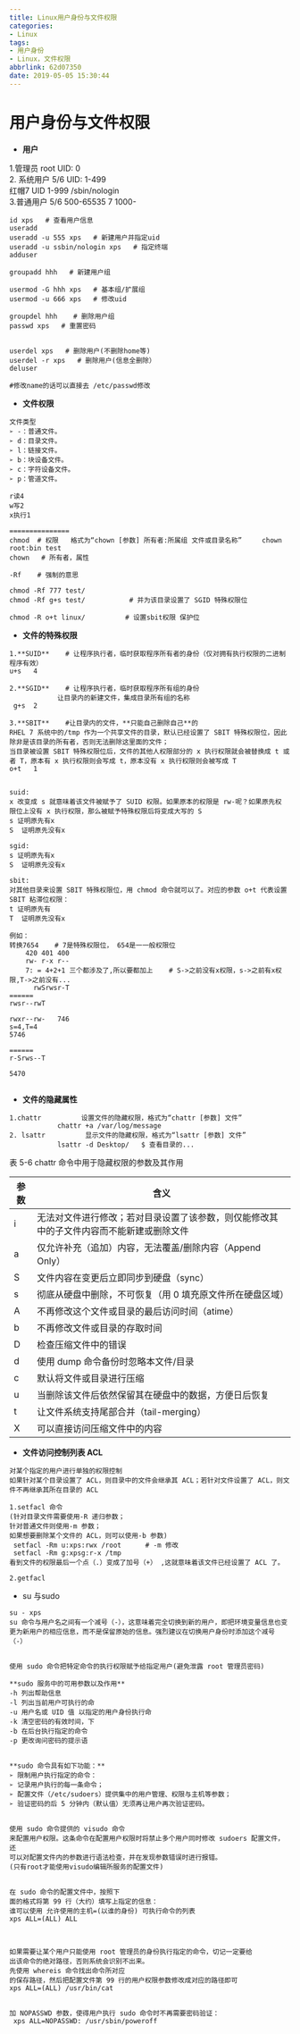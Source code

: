 ```yaml
---
title: Linux用户身份与文件权限
categories:
- Linux
tags:
- 用户身份
- Linux，文件权限
abbrlink: 62d07350
date: 2019-05-05 15:30:44
---
```





  
# 用户身份与文件权限

- **用户** 

 1.管理员    root     UID:  0  
2. 系统用户     5/6    UID: 1-499  
                    红帽7        UID 1-999
                    /sbin/nologin  
3.普通用户    5/6     500-65535
                    7         1000-


  ```
 id xps   # 查看用户信息
 useradd
useradd -u 555 xps   # 新建用户并指定uid
useradd -u ssbin/nologin xps   # 指定终端
adduser

groupadd hhh   # 新建用户组

usermod -G hhh xps   # 基本组/扩展组
usermod -u 666 xps   # 修改uid

groupdel hhh    # 删除用户组
passwd xps   # 重置密码


userdel xps   # 删除用户(不删除home等)
userdel -r xps   # 删除用户(信息全删除）
deluser

#修改name的话可以直接去 /etc/passwd修改

  ```


- **文件权限**  
```
文件类型
➢ -：普通文件。
➢ d：目录文件。
➢ l：链接文件。
➢ b：块设备文件。
➢ c：字符设备文件。
➢ p：管道文件。

```

```
r读4
w写2
x执行1

===============
chmod  # 权限   格式为“chown [参数] 所有者:所属组 文件或目录名称”     chown root:bin test
chown   # 所有者，属性

-Rf    # 强制的意思

chmod -Rf 777 test/
chmod -Rf g+s test/           # 并为该目录设置了 SGID 特殊权限位

chmod -R o+t linux/          # 设置sbit权限 保护位
```


- **文件的特殊权限**  
```
1.**SUID**    # 让程序执行者，临时获取程序所有者的身份（仅对拥有执行权限的二进制程序有效）
u+s   4

2.**SGID**    # 让程序执行者，临时获取程序所有组的身份
            让目录内的新建文件，集成目录所有组的名称
 g+s  2         
          
3.**SBIT**    #让目录内的文件，**只能自己删除自己**的
RHEL 7 系统中的/tmp 作为一个共享文件的目录，默认已经设置了 SBIT 特殊权限位，因此除非是该目录的所有者，否则无法删除这里面的文件；
当目录被设置 SBIT 特殊权限位后，文件的其他人权限部分的 x 执行权限就会被替换成 t 或者 T，原本有 x 执行权限则会写成 t，原本没有 x 执行权限则会被写成 T
o+t   1


suid:  
x 改变成 s 就意味着该文件被赋予了 SUID 权限。如果原本的权限是 rw-呢？如果原先权
限位上没有 x 执行权限，那么被赋予特殊权限后将变成大写的 S
s 证明原先有x
S  证明原先没有x

sgid:  
s 证明原先有x
S  证明原先没有x

sbit:  
对其他目录来设置 SBIT 特殊权限位，用 chmod 命令就可以了。对应的参数 o+t 代表设置 SBIT 粘滞位权限：
t 证明原先有
T  证明原先没有x

例如： 
转换7654    # 7是特殊权限位， 654是一一般权限位
    420 401 400
    rw- r-x r--
    7: = 4+2+1 三个都涉及了,所以要都加上    # S->之前没有x权限，s->之前有x权限,T->之前没有...
      rwSrwsr-T
======
rwsr--rwT

rwxr--rw-   746
s=4,T=4
5746

======
r-Srws--T

5470


```




- **文件的隐藏属性**  
```
1.chattr          设置文件的隐藏权限，格式为“chattr [参数] 文件”
            chattr +a /var/log/message
2. lsattr          显示文件的隐藏权限，格式为“lsattr [参数] 文件”
            lsattr -d Desktop/   $ 查看目录的...
```
表 5-6 chattr 命令中用于隐藏权限的参数及其作用

|   参数  |   含义    |
| --- | --- |
|  i   |  无法对文件进行修改；若对目录设置了该参数，则仅能修改其中的子文件内容而不能新建或删除文件   |
|  a   |   仅允许补充（追加）内容，无法覆盖/删除内容（Append Only）   |
|  S    |  文件内容在变更后立即同步到硬盘（sync）   |
|  s   |    彻底从硬盘中删除，不可恢复（用 0 填充原文件所在硬盘区域）  |
|  A   |    不再修改这个文件或目录的最后访问时间（atime）  |
|   b  |   不再修改文件或目录的存取时间   |
|  D   |    检查压缩文件中的错误  |
|  d   |    使用 dump 命令备份时忽略本文件/目录  |
|  c   |  默认将文件或目录进行压缩    |
|  u   |  当删除该文件后依然保留其在硬盘中的数据，方便日后恢复   |
|   t  |   让文件系统支持尾部合并（tail-merging）   |
|   X  |   可以直接访问压缩文件中的内容   |




- **文件访问控制列表 ACL**  
```
对某个指定的用户进行单独的权限控制  
如果针对某个目录设置了 ACL，则目录中的文件会继承其 ACL；若针对文件设置了 ACL，则文件不再继承其所在目录的 ACL

```

```
1.setfacl 命令
(针对目录文件需要使用-R 递归参数；
针对普通文件则使用-m 参数；
如果想要删除某个文件的 ACL，则可以使用-b 参数)  
 setfacl -Rm u:xps:rwx /root      # -m 修改
 setfacl -Rm g:xpsg:r-x /tmp
看到文件的权限最后一个点（.）变成了加号（+） ,这就意味着该文件已经设置了 ACL 了。

2.getfacl

```


- su 与sudo  
```
su - xps
su 命令与用户名之间有一个减号（-），这意味着完全切换到新的用户，即把环境变量信息也变更为新用户的相应信息，而不是保留原始的信息。强烈建议在切换用户身份时添加这个减号（-）


使用 sudo 命令把特定命令的执行权限赋予给指定用户(避免泄露 root 管理员密码)

**sudo 服务中的可用参数以及作用**   
-h 列出帮助信息
-l 列出当前用户可执行的命
-u 用户名或 UID 值 以指定的用户身份执行命
-k 清空密码的有效时间，下
-b 在后台执行指定的命令
-p 更改询问密码的提示语


**sudo 命令具有如下功能：**
➢ 限制用户执行指定的命令：
➢ 记录用户执行的每一条命令；
➢ 配置文件（/etc/sudoers）提供集中的用户管理、权限与主机等参数；
➢ 验证密码的后 5 分钟内（默认值）无须再让用户再次验证密码。


使用 sudo 命令提供的 visudo 命令
来配置用户权限。这条命令在配置用户权限时将禁止多个用户同时修改 sudoers 配置文件，还
可以对配置文件内的参数进行语法检查，并在发现参数错误时进行报错。
(只有root才能使用visudo编辑所服务的配置文件)


在 sudo 命令的配置文件中，按照下
面的格式将第 99 行（大约）填写上指定的信息：
谁可以使用 允许使用的主机=(以谁的身份) 可执行命令的列表
xps ALL=(ALL) ALL



如果需要让某个用户只能使用 root 管理员的身份执行指定的命令，切记一定要给
出该命令的绝对路径，否则系统会识别不出来。
先使用 whereis 命令找出命令所对应
的保存路径，然后把配置文件第 99 行的用户权限参数修改成对应的路径即可
xps ALL=(ALL) /usr/bin/cat


加 NOPASSWD 参数，使得用户执行 sudo 命令时不再需要密码验证：
 xps ALL=NOPASSWD: /usr/sbin/poweroff


```